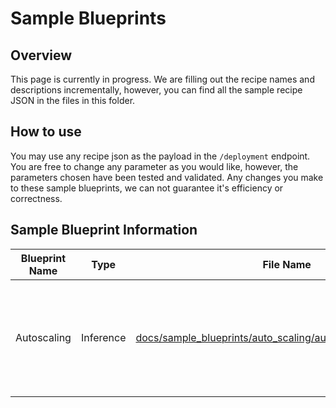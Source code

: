 # Sample Blueprints

## Overview

This page is currently in progress. We are filling out the recipe names and descriptions incrementally, however, you can find all the sample recipe JSON in the files in this folder.

## How to use

You may use any recipe json as the payload in the `/deployment` endpoint. You are free to change any parameter as you would like, however, the parameters chosen have been tested and validated. Any changes you make to these sample blueprints, we can not guarantee it's efficiency or correctness.

## Sample Blueprint Information

| Blueprint Name | Type      | File Name                                          | Description                                                          |
| -------------- | --------- | -------------------------------------------------- | -------------------------------------------------------------------- |
| Autoscaling    | Inference | [docs/sample_blueprints/auto_scaling/autoscaling_blueprint.json](auto_scaling/autoscaling_blueprint.json) | vLLM inference with autoscaling and Meta Lllama 3 70B instruct model |
